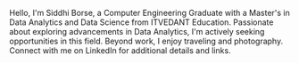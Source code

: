 Hello, I'm Siddhi Borse, a Computer Engineering Graduate with a Master's in Data Analytics and Data Science from ITVEDANT Education. Passionate about exploring advancements in Data Analytics, I'm actively seeking opportunities in this field. Beyond work, I enjoy traveling and photography. Connect with me on LinkedIn for additional details and links.

